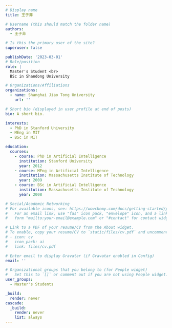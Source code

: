 ```yaml
---
# Display name
title: 王子菲

# Username (this should match the folder name)
authors:
  - 王子菲

# Is this the primary user of the site?
superuser: false

publishDate: '2023-03-01'
# Role/position
role: |
  Master's Student <br>
  BSc in Shandong University

# Organizations/Affiliations
organizations:
  - name: Shanghai Jiao Tong University
    url: ''

# Short bio (displayed in user profile at end of posts)
bio: A short bio.

interests:
  - PhD in Stanford University
  - MEng in MIT
  - BSc in MIT

education:
  courses:
    - course: PhD in Artificial Intelligence
      institution: Stanford University
      year: 2012
    - course: MEng in Artificial Intelligence
      institution: Massachusetts Institute of Technology
      year: 2009
    - course: BSc in Artificial Intelligence
      institution: Massachusetts Institute of Technology
      year: 2008

# Social/Academic Networking
# For available icons, see: https://wowchemy.com/docs/getting-started/page-builder/#icons
#   For an email link, use "fas" icon pack, "envelope" icon, and a link in the
#   form "mailto:your-email@example.com" or "#contact" for contact widget.

# Link to a PDF of your resume/CV from the About widget.
# To enable, copy your resume/CV to `static/files/cv.pdf` and uncomment the lines below.
# - icon: cv
#   icon_pack: ai
#   link: files/cv.pdf

# Enter email to display Gravatar (if Gravatar enabled in Config)
email: ''

# Organizational groups that you belong to (for People widget)
#   Set this to `[]` or comment out if you are not using People widget.
user_groups:
  - Master's Students

_build:
  render: never
cascade:
  _build:
    render: never
    list: always
---
```

